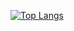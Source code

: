 [![Top Langs](https://codestats-readme.vercel.app/api/top-langs/?username=gio-bon)](https://github.com/aviortheking/codestats-readme&layout=compact)
